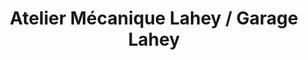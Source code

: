 ---
title: "Atelier Mécanique Lahey / Garage Lahey"
url: /riviere-du-loup/atelier-mecanique-lahey-garage-lahey/
shop: Autowerkstatt
---